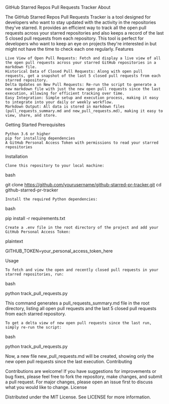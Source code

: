 GitHub Starred Repos Pull Requests Tracker
About

The GitHub Starred Repos Pull Requests Tracker is a tool designed for developers who want to stay updated with the activity in the repositories they've starred. It provides an efficient way to track all the open pull requests across your starred repositories and also keeps a record of the last 5 closed pull requests from each repository. This tool is perfect for developers who want to keep an eye on projects they're interested in but might not have the time to check each one regularly.
Features

    Live View of Open Pull Requests: Fetch and display a live view of all the open pull requests across your starred GitHub repositories in a markdown file.
    Historical Data of Closed Pull Requests: Along with open pull requests, get a snapshot of the last 5 closed pull requests from each starred repository.
    Delta Updates on New Pull Requests: Re-run the script to generate a new markdown file with just the new open pull requests since the last execution, allowing for efficient tracking over time.
    Easy Integration: Simple setup and execution process, making it easy to integrate into your daily or weekly workflow.
    Markdown Output: All data is stored in markdown files (pull_requests_summary.md and new_pull_requests.md), making it easy to view, share, and store.

Getting Started
Prerequisites

    Python 3.6 or higher
    pip for installing dependencies
    A GitHub Personal Access Token with permissions to read your starred repositories

Installation

    Clone this repository to your local machine:

bash

git clone https://github.com/yourusername/github-starred-pr-tracker.git
cd github-starred-pr-tracker

    Install the required Python dependencies:

bash

pip install -r requirements.txt

    Create a .env file in the root directory of the project and add your GitHub Personal Access Token:

plaintext

GITHUB_TOKEN=your_personal_access_token_here

Usage

    To fetch and view the open and recently closed pull requests in your starred repositories, run:

bash

python track_pull_requests.py

This command generates a pull_requests_summary.md file in the root directory, listing all open pull requests and the last 5 closed pull requests from each starred repository.

    To get a delta view of new open pull requests since the last run, simply re-run the script:

bash

python track_pull_requests.py

Now, a new file new_pull_requests.md will be created, showing only the new open pull requests since the last execution.
Contributing

Contributions are welcome! If you have suggestions for improvements or bug fixes, please feel free to fork the repository, make changes, and submit a pull request. For major changes, please open an issue first to discuss what you would like to change.
License

Distributed under the MIT License. See LICENSE for more information.
